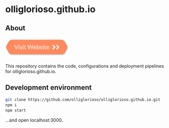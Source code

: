 # olliglorioso.github.io

## About

[<img src="resources\visit-website-button.png.crdownload" width="200"/>](https://olliglorioso.me/)

This repository contains the code, configurations and deployment pipelines for olliglorioso.github.io.

## Development environment
````bash
git clone https://github.com/olliglorioso/olliglorioso.github.io.git
npm i
npm start
````
...and open localhost:3000.

